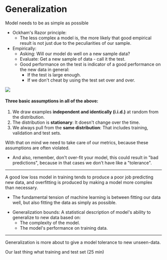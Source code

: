 # Generalization

Model needs to be as simple as possible
* Ockham's Razor principle:
  - The less complex a model is, the more likely that good empirical  result is not just due to the peculiarities of our sample.
* Empirically:
  - Asking: Will our model do well on a new sample data?
  - Evaluate: Get a new sample of data - call it the test. 
  - Good performance on the test is indicator of a good performance on the new data in general:
    - If the test is large enough.
    - If we don't cheat by using the test set over and over.

<img src="https://developers.google.com/static/machine-learning/crash-course/images/BigPicture.svg?hl=es-419">

#### Three basic assumptions in all of the above: 
1. We draw examples **independent and identically (i.i.d.)** at random from the distribution.
2. The distribution is **stationary**: It doesn't change over the time.
3. We always pull from the **same distribution**: That includes training, validation and test sets.

With that on mind we need to take care of our metrics, because these assumptions are often violated.

- And also, remember, don't over-fit your model, this could result in "bad predictions", because in that cases we don't have like a "tolerance".

---

A good low loss model in training tends to produce a poor job predicting new data, and overfitting is produced by making a model more complex than necessary.

- The fundamental tension of machine learning is between fitting our data well, but also fitting the data as simply as possible.
* Generalization bounds: A statistical description of model's ability to generalize to new data based on:
  - The complexity of the model.
  - The model's performance on training data.
---
Generalization is more about to give a model tolerance to new unseen-data.


Our last thing what training and test set (25 min)
